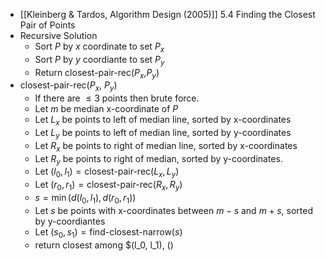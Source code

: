 - [[Kleinberg & Tardos, Algorithm Design (2005)]] 5.4 Finding the Closest Pair of Points
- Recursive Solution
	- Sort $P$ by $x$ coordinate to set $P_x$
	- Sort $P$ by $y$ coordiante to set $P_y$
	- Return closest-pair-rec($P_x$,$P_y$)
- closest-pair-rec($P_x$, $P_y$)
	- If there are $\le 3$ points then brute force.
	- Let $m$ be median x-coordinate of $P$
	- Let $L_x$ be points to left of median line, sorted by x-coordinates
	- Let $L_y$ be points to left of median line, sorted by y-coordinates
	- Let $R_x$ be points to right of median line, sorted by x-coordinates
	- Let $R_y$ be points to right of median, sorted by y-coordinates.
	- Let $(l_0, l_1) = \text{closest-pair-rec}(L_x,L_y)$
	- Let $(r_0, r_1) = \text{closest-pair-rec}(R_x, R_y)$
	- $s = \min(d(l_0,l_1),d(r_0,r_1))$
	- Let $s$ be points with x-coordinates between $m-s$ and $m+s$, sorted by y-coordiantes
	- Let $(s_0, s_1) = \text{find-closest-narrow}(s)$
	- return closest among $(l_0, l_1), ()
